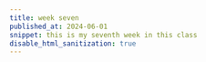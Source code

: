 ```yaml
---
title: week seven
published_at: 2024-06-01
snippet: this is my seventh week in this class
disable_html_sanitization: true
---
```


